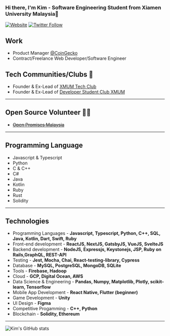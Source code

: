### Hi there, I'm Kim - Software Engineering Student from Xiamen University Malaysia👋

[![Website](https://img.shields.io/website?label=sykim.me&style=for-the-badge&url=https%3A%2F%2Fcodestackr.com)](https://sykim.me/)
[![Twitter Follow](https://img.shields.io/twitter/follow/kimsyyy99?color=1DA1F2&logo=twitter&style=for-the-badge)](https://twitter.com/kimsyyy99)

## Work

- Product Manager [@CoinGecko](https://www.coingecko.com)
- Contract/Freelance Web Developer/Software Engineer



## Tech Communities/Clubs 👥

- Founder & Ex-Lead of [XMUM Tech Club](https://www.facebook.com/XMUM-Tech-Club-103757291446819/)
- Founder & Ex-Lead of [Developer Student Club XMUM](https://dsc.community.dev/xiamen-university-malaysia-campus/)


---

## Open Source Volunteer 🙋‍♂️

- ~~[Open Promises Malaysia](https://www.openpromises.com/)~~

---

## Programming Language

- Javascript & Typescript
- Python
- C & C++ 
- C# 
- Java
- Kotlin
- Ruby 
- Rust
- Solidity 

---

## Technologies
- Programming Languages - **Javascript, Typescript, Python, C++, SQL, Java, Kotlin, Dart, Swift, Ruby**
- Front-end development - **ReactJS, NextJS, GatsbyJS, VueJS, SvelteJS**
- Backend development - **NodeJS, Expressjs, Keystonejs, JSP, Ruby on Rails,GraphQL, REST-API**
- Testing - **Jest, Mocha, Chai, React-testing-library, Cypress**
- Database - **MySQL, PostgreSQL, MongoDB, SQLite**
- Tools - **Firebase, Hadoop**
- Cloud - **GCP, Digital Ocean, AWS**
- Data Science & Engineering - **Pandas, Numpy, Matplotlib, Plotly, scikit-learn, Tensorflow**
- Mobile App Development - **React Native, Flutter (beginner)**
- Game Development - **Unity**
- UI Design - **Figma**
- Competitive Progamming - **C++, Python**
- Blockchain - **Solidity, Ethereum**

---

![Kim's GitHub stats](https://github-readme-stats.vercel.app/api?username=Kimsy99&show_icons=true&theme=radical)
